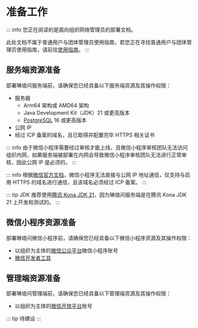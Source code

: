 # 准备工作 <Badge type="tip" text="尚未完成" />

::: info
您正在阅读的是面向组织网络管理员的部署文档。

此处文档不属于普通用户与团体管理员使用指南，若您正在寻找普通用户与团体管理员使用指南，请前往[使用指南](/usage/quick-start.md)。
:::

## 服务端资源准备

部署琳琅问服务端前，请确保您已经具备以下服务端资源及其操作权限：

- 服务器
  - Arm64 架构或 AMD64 架构
  - Java Development Kit（JDK）21 或更高版本
  - [PostgreSQL](https://www.postgresql.org/) 16 或更高版本
- 公网 IP
- 经过 ICP 备案的域名，且已取得并配置完毕 HTTPS 相关证书

::: info
由于微信小程序需要经过审核才能上线，且微信小程序审核团队无法访问组织内网，如果服务端被部署在内网会导致微信小程序审核团队无法进行正常审核，因此公网 IP 是必须的。
:::

::: info
根据[微信官方文档](https://developers.weixin.qq.com/miniprogram/dev/framework/ability/network.html)，微信小程序无法直接与公网 IP 地址通信，仅支持与启用 HTTPS 的域名进行通信，且该域名必须经过 ICP 备案。
:::

::: tip
JDK 推荐使用[腾讯 Kona JDK 21](https://github.com/Tencent/TencentKona-21)，因为琳琅问服务端是在腾讯 Kona JDK 21 上开发和测试的。
:::

## 微信小程序资源准备

部署琳琅问微信小程序前，请确保您已经具备以下微信小程序资源及其操作权限：

- 以组织为主体的[微信公众平台](https://mp.weixin.qq.com/)微信小程序账号
- [微信开发者工具](https://developers.weixin.qq.com/miniprogram/dev/devtools/download.html)

## 管理端资源准备

部署琳琅问管理端前，请确保您已经具备以下管理端资源及其操作权限：

- 以组织为主体的[微信开放平台](https://open.weixin.qq.com/)账号

::: tip
待建设
:::

